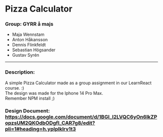 # Pizza Calculator
### Group: GYRR å majs
- Maja Wennstam
- Anton Håkansson
- Dennis Flinkfeldt
- Sebastian Högsander
- Gustav Syrén 

---
### Description: 
A simple Pizza Calculator made as a group assignment in our LearnReact course. :)  
The design was made for the Iphone 14 Pro Max.  
Remember NPM install ;)   

### Design Document: https://docs.google.com/document/d/1BGI_l2LVQC6yOn6lkZPopzsUM2QKOdbODgfl_CAR7g8/edit?pli=1#heading=h.yplplklrv1t3
